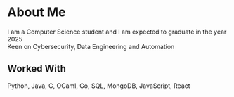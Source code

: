 # About Me
I am a Computer Science student and I am expected to graduate in the year 2025  
Keen on Cybersecurity, Data Engineering and Automation

## Worked With  
Python, Java, C, OCaml, Go, SQL, MongoDB, JavaScript, React  

